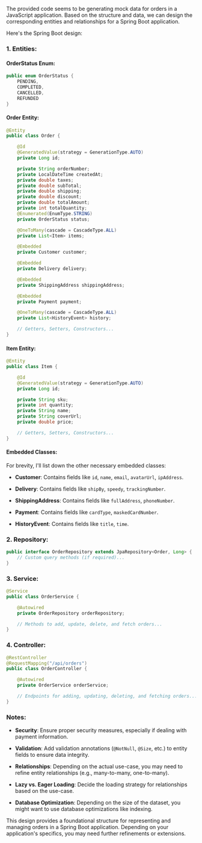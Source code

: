The provided code seems to be generating mock data for orders in a JavaScript application. Based on the structure and data, we can design the corresponding entities and relationships for a Spring Boot application.

Here's the Spring Boot design:

### 1. Entities:

#### OrderStatus Enum:
```java
public enum OrderStatus {
    PENDING,
    COMPLETED,
    CANCELLED,
    REFUNDED
}
```

#### Order Entity:
```java
@Entity
public class Order {

    @Id
    @GeneratedValue(strategy = GenerationType.AUTO)
    private Long id;

    private String orderNumber;
    private LocalDateTime createdAt;
    private double taxes;
    private double subTotal;
    private double shipping;
    private double discount;
    private double totalAmount;
    private int totalQuantity;
    @Enumerated(EnumType.STRING)
    private OrderStatus status;

    @OneToMany(cascade = CascadeType.ALL)
    private List<Item> items;

    @Embedded
    private Customer customer;

    @Embedded
    private Delivery delivery;

    @Embedded
    private ShippingAddress shippingAddress;

    @Embedded
    private Payment payment;

    @OneToMany(cascade = CascadeType.ALL)
    private List<HistoryEvent> history;

    // Getters, Setters, Constructors...
}
```

#### Item Entity:
```java
@Entity
public class Item {

    @Id
    @GeneratedValue(strategy = GenerationType.AUTO)
    private Long id;

    private String sku;
    private int quantity;
    private String name;
    private String coverUrl;
    private double price;

    // Getters, Setters, Constructors...
}
```

#### Embedded Classes:

For brevity, I'll list down the other necessary embedded classes:

- **Customer**: Contains fields like `id`, `name`, `email`, `avatarUrl`, `ipAddress`.
  
- **Delivery**: Contains fields like `shipBy`, `speedy`, `trackingNumber`.
  
- **ShippingAddress**: Contains fields like `fullAddress`, `phoneNumber`.
  
- **Payment**: Contains fields like `cardType`, `maskedCardNumber`.
  
- **HistoryEvent**: Contains fields like `title`, `time`.

### 2. Repository:
```java
public interface OrderRepository extends JpaRepository<Order, Long> {
    // Custom query methods (if required)...
}
```

### 3. Service:
```java
@Service
public class OrderService {

    @Autowired
    private OrderRepository orderRepository;

    // Methods to add, update, delete, and fetch orders...
}
```

### 4. Controller:
```java
@RestController
@RequestMapping("/api/orders")
public class OrderController {

    @Autowired
    private OrderService orderService;

    // Endpoints for adding, updating, deleting, and fetching orders...
}
```

### Notes:

- **Security**: Ensure proper security measures, especially if dealing with payment information.
  
- **Validation**: Add validation annotations (`@NotNull`, `@Size`, etc.) to entity fields to ensure data integrity.

- **Relationships**: Depending on the actual use-case, you may need to refine entity relationships (e.g., many-to-many, one-to-many).

- **Lazy vs. Eager Loading**: Decide the loading strategy for relationships based on the use-case.

- **Database Optimization**: Depending on the size of the dataset, you might want to use database optimizations like indexing.

This design provides a foundational structure for representing and managing orders in a Spring Boot application. Depending on your application's specifics, you may need further refinements or extensions.